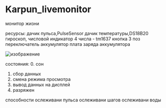 # Karpun_livemonitor
монитор жизни

ресурсы:
дачик пульса,PulseSensor
дачик температуры,DS18B20 
гироскоп,
числовой индикатор 4 числа  - tm1637
кнопка
3 поз переключатель
аккумулятор
плата заряда аккумулятора

![изображение](https://github.com/user-attachments/assets/2f42c738-d2bf-44ac-8042-3e2b4aad31fd)



состояния:
0. сон
1. сбор данных
2. смена режима просмотра 
3. вывод данных на дисплей
4. разряжен


способности
ослеживани пульса
ослеживани шагов
ослеживани воды

